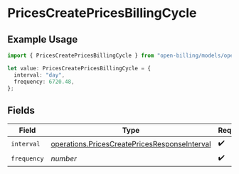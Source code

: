 # PricesCreatePricesBillingCycle

## Example Usage

```typescript
import { PricesCreatePricesBillingCycle } from "open-billing/models/operations";

let value: PricesCreatePricesBillingCycle = {
  interval: "day",
  frequency: 6720.48,
};
```

## Fields

| Field                                                                                                          | Type                                                                                                           | Required                                                                                                       | Description                                                                                                    |
| -------------------------------------------------------------------------------------------------------------- | -------------------------------------------------------------------------------------------------------------- | -------------------------------------------------------------------------------------------------------------- | -------------------------------------------------------------------------------------------------------------- |
| `interval`                                                                                                     | [operations.PricesCreatePricesResponseInterval](../../models/operations/pricescreatepricesresponseinterval.md) | :heavy_check_mark:                                                                                             | N/A                                                                                                            |
| `frequency`                                                                                                    | *number*                                                                                                       | :heavy_check_mark:                                                                                             | N/A                                                                                                            |